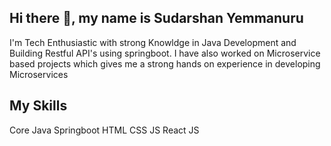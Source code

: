 ## Hi there 👋, my name is Sudarshan Yemmanuru
I'm Tech Enthusiastic with strong Knowldge in Java Development and Building Restful API's using springboot. I have also worked on Microservice based projects which gives me a strong hands on experience in developing Microservices
## My Skills
Core Java
Springboot
HTML
CSS
JS
React JS


<!--
**sudharshanyemmanuru/sudharshanyemmanuru** is a ✨ _special_ ✨ repository because its `README.md` (this file) appears on your GitHub profile.

Here are some ideas to get you started:

- 🔭 I’m currently working on ...
- 🌱 I’m currently learning ...
- 👯 I’m looking to collaborate on ...
- 🤔 I’m looking for help with ...
- 💬 Ask me about ...
- 📫 How to reach me: ...
- 😄 Pronouns: ...
- ⚡ Fun fact: ...
-->
